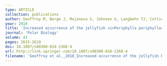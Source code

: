 ```yaml
---
type: ARTICLE
collection: publications
author: Geoffroy M, Berge J, Majaneva S, Johnsen G, Langbehn TJ, Cottier F, Mogstad AA, Zolich A & Last K
year: 2018
title: 'Increased occurrence of the jellyfish <i>Periphylla periphylla</i> in the European high Arctic'
journal: 'Polar Biology'
volume: 41
pages: 2615-2619
doi: 10.1007/s00300-018-2368-4
url: http://link.springer.com/10.1007/s00300-018-2368-4
filename: 'Geoffroy et al._2018_Increased occurrence of the jellyfish Periphylla periphylla in the Eu.pdf'
---
```

